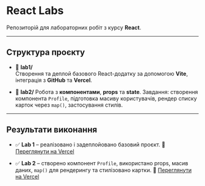# React Labs

Репозиторій для лабораторних робіт з курсу **React**.

---

## Структура проєкту
- 📁 **lab1/**  
  Створення та деплой базового React-додатку за допомогою **Vite**, інтеграція з **GitHub** та **Vercel**.

- 📁 **lab2/**
  Робота з **компонентами**, **props** та **state**.
  Завдання: створення компонента `Profile`, підготовка масиву користувачів, рендер списку карток через `map()`, застосування стилів.

---

## Результати виконання
- ✅ **Lab 1** – реалізовано і задеплойовано базовий проєкт.
  🔗 [Переглянути на Vercel](#)

- ✅ **Lab 2** – створено компонент `Profile`, використано props, масив даних, `map()` для рендерингу та стилізовано картки.
  🔗 [Переглянути на Vercel](#)
